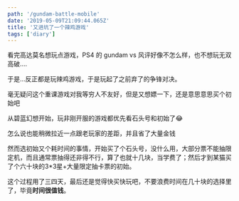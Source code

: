 ```yaml
---
path: '/gundam-battle-mobile'
date: '2019-05-09T21:09:44.065Z'
title: '又进坑了一个辣鸡游戏'
tags: ['diary']
---
```


看完高达莫名想玩点游戏，PS4 的 gundam vs 风评好像不怎么样，也不想玩无双高破....

于是...反正都是玩辣鸡游戏，于是玩起了之前弃了的争锋对决。

毫无疑问这个重课游戏对我等穷人不友好，但是又想嫖一下，还是意思意思买个初始吧

从碧蓝幻想开始，玩非刚开服的游戏都优先看石头号和初始了😂

怎么说也能稍微拉近一点跟老玩家的差距，并且省了大量金钱

然而选初始又个耗时间的事情，开始买了个石头号，没什么用，大部分票不能抽限定机，而且通常票抽得还非得不行，算了也就十几块，当学费了；然后才到某猫买了个六十块的3*3星+大量限定抽卡票的初始。

这个过程用了三四天，最后还是觉得快买快玩吧，不要浪费时间在几十块的选择里了，毕竟**时间很值钱**。